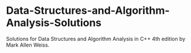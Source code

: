 # Data-Structures-and-Algorithm-Analysis-Solutions
Solutions for Data Structures and Algorithm Analysis in C++ 4th edition by Mark Allen Weiss.
